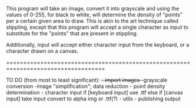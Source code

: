 This program will take an image, convert it into grayscale and using the values of
0-255, for black to white, will determine the density of "points" per a certain 
given area to draw. This is akin to the art technique called stippling, except that
this program will accept a single character as input to substitute for the "points"
that are present in stippling. 

Additionally, input will accept either character input from the keyboard, or a
character drawn on a canvas. 

===================================================================================

TO DO (from most to least significant):
	<strike>- import images </strike>
		-grayscale conversion
		-image "simplification"; data reduction
	- point density determination
	- character input
		if [keyboard input]
			use .ttf
		else if [canvas input]
			take input
			convert to alpha img or .ttf(?)
	- utils
	- publishing output
